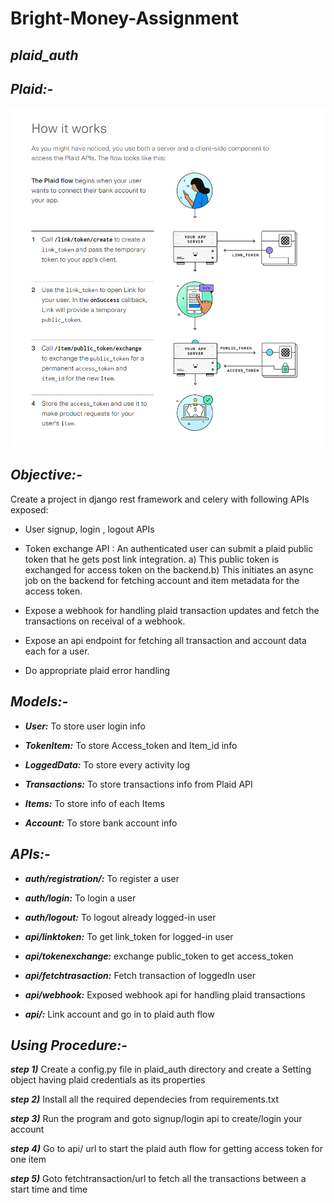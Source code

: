 # Bright-Money-Assignment
## ***plaid_auth***

## ***Plaid:-***
![alt text](https://github.com/abhishekjais-124/plaid_assignment/blob/main/image.png?raw=true)

## ***Objective:-***
Create a project in django rest framework and celery with following APIs exposed:
* User signup, login , logout APIs

* Token exchange API : An authenticated user can submit a plaid public token that he gets post link integration. a) This public token is exchanged for access token on the backend.b) This initiates an async job on the backend for fetching account and item metadata for the access token.

* Expose a webhook for handling plaid transaction updates and fetch the transactions on receival of a webhook.

* Expose an api endpoint for fetching all transaction and account data each for a user.

* Do appropriate plaid error handling

## ***Models:-***
* ***User:*** To store user login info

* ***TokenItem:*** To store Access_token and Item_id info

* ***LoggedData:*** To store every activity log

* ***Transactions:*** To store transactions info from Plaid API

* ***Items:*** To store info of each Items

* ***Account:*** To store bank account info

## ***APIs:-***
* ***auth/registration/:*** To register a user

* ***auth/login:*** To login a user

* ***auth/logout:*** To logout already logged-in user

* ***api/linktoken:*** To get link_token for logged-in user

* ***api/tokenexchange:*** exchange public_token to get access_token

* ***api/fetchtrasaction:*** Fetch transaction of loggedIn user

* ***api/webhook:*** Exposed webhook api for handling plaid transactions

* ***api/:***  Link account and go in to plaid auth flow

## ***Using Procedure:-***
***step 1)*** Create a config.py file in plaid_auth directory and create a Setting object having plaid credentials as its properties

***step 2)*** Install all the required dependecies from requirements.txt

***step 3)*** Run the program and goto signup/login api to create/login your account

***step 4)*** Go to api/ url to start the plaid auth flow for getting access token for one item

***step 5)*** Goto fetchtransaction/url to fetch all the transactions between a start time and time
